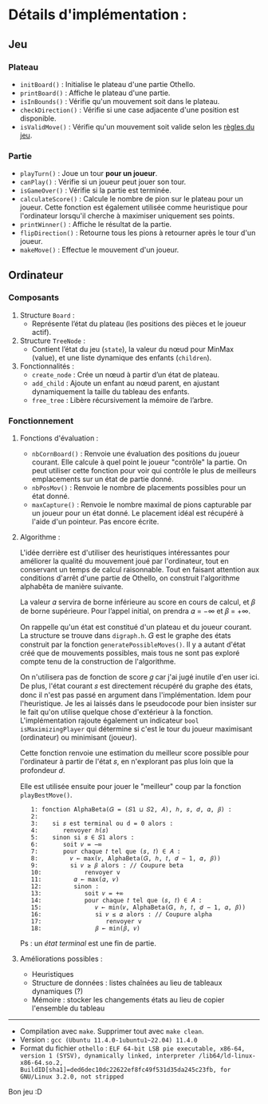 # Détails d'implémentation :

## Jeu
### Plateau
   - `initBoard()` : Initialise le plateau d'une partie Othello.
   - `printBoard()` : Affiche le plateau d'une partie.
   - `isInBounds()` : Vérifie qu'un mouvement soit dans le plateau.
   - `checkDirection()` : Vérifie si une case adjacente d'une position est disponible.
   - `isValidMove()` : Vérifie qu'un mouvement soit valide selon les [règles du jeu](https://www.ffothello.org/othello/regles-du-jeu/).
### Partie
   - `playTurn()` : Joue un tour **pour un joueur**.
   - `canPlay()` : Vérifie si un joueur peut jouer son tour.
   - `isGameOver()` : Vérifie si la partie est terminée.
   - `calculateScore()` : Calcule le nombre de pion sur le plateau pour un joueur. Cette fonction est également utilisée comme heuristique pour l'ordinateur lorsqu'il cherche à maximiser uniquement ses points.
   - `printWinner()` : Affiche le résultat de la partie.
   - `flipDirection()` : Retourne tous les pions à retourner après le tour d'un joueur.
   - `makeMove()` : Effectue le mouvement d'un joueur.

## Ordinateur
### Composants
   1. Structure `Board` :
      - Représente l’état du plateau (les positions des pièces et le joueur actif).
   2. Structure `TreeNode` :
      - Contient l’état du jeu (`state`), la valeur du nœud pour MinMax (value), et une liste dynamique des enfants (`children`).
   3. Fonctionnalités :
      - `create_node` : Crée un nœud à partir d’un état de plateau.
      - `add_child` : Ajoute un enfant au nœud parent, en ajustant dynamiquement la taille du tableau des enfants.
      - `free_tree` : Libère récursivement la mémoire de l’arbre.
### Fonctionnement
   1. Fonctions d'évaluation :
      - `nbCornBoard()` : Renvoie une évaluation des positions du joueur courant. Elle calcule à quel point le joueur "contrôle" la partie. On peut utiliser cette fonction pour voir qui contrôle le plus de meilleurs emplacements sur un état de partie donné.
      - `nbPosMov()` : Renvoie le nombre de placements possibles pour un état donné.
      - `maxCapture()` : Renvoie le nombre maximal de pions capturable par un joueur pour un état donné. Le placement idéal est récupéré à l'aide d'un pointeur. Pas encore écrite.
   2. Algorithme :

      L'idée derrière est d'utiliser des heuristiques intéressantes pour améliorer la qualité du mouvement joué par l'ordinateur, tout en conservant un temps de calcul raisonnable.
      Tout en faisant attention aux conditions d'arrêt d'une partie de Othello, on construit l'algorithme alphabêta de manière suivante.

      La valeur 𝛼 servira de borne inférieure au score en cours de calcul, et 𝛽 de borne supérieure. Pour l’appel initial, on prendra 𝛼 = −∞ et 𝛽 = +∞.

      On rappelle qu'un état est constitué d'un plateau et du joueur courant. La structure se trouve dans `digraph.h`.
      𝐺 est le graphe des états construit par la fonction `generatePossibleMoves()`. Il y a autant d'état créé que de mouvements possibles, mais tous ne sont pas exploré compte tenu de la construction de l'algorithme.
      
      On n'utilisera pas de fonction de score 𝑔 car j'ai jugé inutile d'en user ici. De plus, l'état courant 𝑠 est directement récupéré du graphe des états, donc il n'est pas passé en argument dans l'implémentation. Idem pour l'heuristique. Je les ai laissés dans le pseudocode pour bien insister sur le fait qu'on utilise quelque chose d'extérieur à la fonction. L'implémentation rajoute également un indicateur `bool isMaximizingPlayer` qui détermine si c'est le tour du joueur maximisant (ordinateur) ou minimisant (joueur).
      
      Cette fonction renvoie une estimation du meilleur score possible pour l'ordinateur à partir de l'état 𝑠, en n'explorant pas plus loin que la profondeur 𝑑.

      Elle est utilisée ensuite pour jouer le "meilleur" coup par la fonction `playBestMove()`.

      ```pseudocode
         1: fonction AlphaBeta(𝐺 = (𝑆1 ⊔ 𝑆2, 𝐴), ℎ, 𝑠, 𝑑, 𝛼, 𝛽) :
         2:
         3:    si 𝑠 est terminal ou d = 0 alors :
         4:       renvoyer ℎ(𝑠)
         5:    sinon si 𝑠 ∈ 𝑆1 alors :
         6:       soit 𝑣 = −∞
         7:       pour chaque 𝑡 tel que (𝑠, 𝑡) ∈ 𝐴 :
         8:         𝑣 ← max(𝑣, AlphaBeta(𝐺, ℎ, 𝑡, 𝑑 − 1, 𝛼, 𝛽))
         9:         si 𝑣 ≥ 𝛽 alors : // Coupure beta
         10:            renvoyer v
         11:         𝛼 ← max(𝛼, 𝑣)
         12:         sinon :
         13:            soit 𝑣 = +∞
         14:            pour chaque 𝑡 tel que (𝑠, 𝑡) ∈ 𝐴 :
         15:               𝑣 ← min(𝑣, AlphaBeta(𝐺, ℎ, 𝑡, 𝑑 − 1, 𝛼, 𝛽))
         16:               si 𝑣 ≤ 𝛼 alors : // Coupure alpha
         17:                  renvoyer v
         18:               𝛽 ← min(𝛽, 𝑣)
      ```
      Ps : un *état terminal* est une fin de partie.

   4. Améliorations possibles :
      - Heuristiques
      - Structure de données : listes chaînées au lieu de tableaux dynamiques (?)
      - Mémoire : stocker les changements états au lieu de copier l'ensemble du tableau

---

- Compilation avec `make`. Supprimer tout avec `make clean`.
- Version : `gcc (Ubuntu 11.4.0-1ubuntu1~22.04) 11.4.0`
- Format du fichier `othello` : `ELF 64-bit LSB pie executable, x86-64, version 1 (SYSV), dynamically linked, interpreter /lib64/ld-linux-x86-64.so.2, BuildID[sha1]=ded6dec10dc22622ef8fc49f531d35da245c23fb, for GNU/Linux 3.2.0, not stripped`

Bon jeu :D
